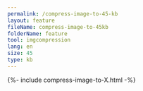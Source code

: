 ```yaml
---
permalink: /compress-image-to-45-kb
layout: feature
fileName: compress-image-to-45kb
folderName: feature
tool: imgcompression
lang: en
size: 45
type: kb
---
```


{%- include compress-image-to-X.html -%}
